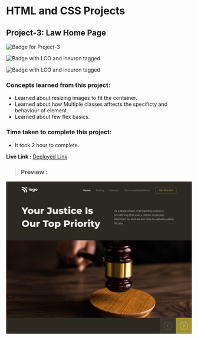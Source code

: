 # HTML and CSS Projects

## **Project-3: Law Home Page**

![Badge for Project-3](https://img.shields.io/badge/HTML%20&%20CSS-Project_3-brightgreen "Law Home Page")

![Badge with LCO and ineuron tagged](https://img.shields.io/badge/Ineuron.ai-LCO-brightgreen)

![Badge with LCO and ineuron tagged](https://img.shields.io/badge/Full%20Stack%20JavaScript%20bootcamp-Hitesh%20Choudhary-brightgreen)

### Concepts learned from this project:
- Learned about resizing images to fit the container.
- Learned about how Multiple classes afftects the specificty and behaviour of element.
- Learned about few flex basics.

### Time taken to complete this project:
- It took 2 hour to complete.

**Live Link :** [Deployed Link](https://html-css-project-03.vercel.app/)
>### Preview :
![Homepage screenshot](./public/LawHomePage.png "Law Home Page")